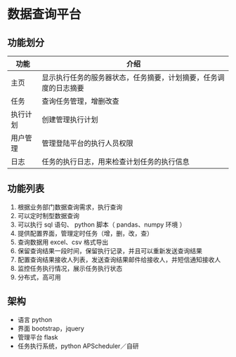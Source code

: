 # 数据查询平台


## 功能划分

| 功能 | 介绍 |
| ---- | ---- |
| 主页 | 显示执行任务的服务器状态，任务摘要，计划摘要，任务调度的日志摘要 |
| 任务 | 查询任务管理，增删改查 |
| 执行计划 | 创建管理执行计划|
| 用户管理 | 管理登陆平台的执行人员权限 |
| 日志 | 任务的执行日志，用来检查计划任务的执行信息 |


## 功能列表

1. 根据业务部门数据查询需求，执行查询
2. 可以定时制型数据查询
3. 可以执行 sql 语句、 python 脚本（ pandas、numpy 环境 ）
4. 提供配置界面，管理定时任务（增，删，改，查）
5. 查询数据用 excel、csv 格式导出
6. 保留查询结果一段时间，保留执行记录，并且可以重新发送查询结果
7. 配置查询结果接收人列表，发送查询结果邮件给接收人，并短信通知接收人
8. 监控任务执行情况，展示任务执行状态
9. 分布式，高可用



## 架构

* 语言 python
* 界面 bootstrap，jquery
* 管理平台 flask
* 任务执行系统，python APScheduler／自研
